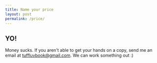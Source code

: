```yaml
---
title: Name your price
layout: post
permalink: /price/
---
```

<head>
<style>
@import url('https://fonts.googleapis.com/css?family=Creepster');
</style> 
</head>

<h2>YO!</h2>

Money sucks. If you aren't able to get your hands on a copy, send me an email at tuffluvbook@gmail.com. We can work something out :)
